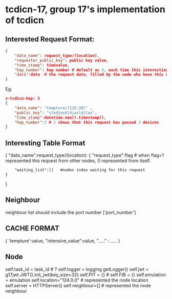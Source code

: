 # tcdicn-17, group 17's implementation of tcdicn

## Interested Request Format:
```json
{
    "data_name": request_type/(location),
    "requestor_public_key": public key value,
    "time_stamp": timevalue,
    "hop_number": hop number # default as 0, each time this interesting package is passed, value increment.
    "data":data  # the request data, filled by the node who have this data
}
```

Eg:  
```json
x-tcdicn-hop: 3
{
    "data_name": "tempture/(129,30)" ,
    "public_key": "slkdjaskldjasldjlas",
    "time_stamp":datetime.now().timestamp(),
    "hop_number":3 # 3 shows that this request has passed 3 devices
}
```

## Interesting Table Format

{
    "data_name":request_type/(location):
    {
        "request_type":flag  # when flag=1 represented this request from other nodes, 0 represented from itself.

        "waiting_list":[]   #nodes index waiting for this request
    }
}

## Neighbour 

neighbour list should include the port number ['port_number']

## CACHE FORMAT

{
    'tempture':value,
    "intensive_value":value,
    "....." : .....
}

## Node

self.task_id = task_id  # ?
self.logger = logging.getLogger()
self.jwt = g17jwt.JWT().init_jwt(key_size=32)
self.PIT = {} # 
self.FIB = {}
self.emulation = emulation
self.location="124.0.0" # represented the node location
self.server = HTTPServer()
self.neighbour=[] # represented the node neighbour
